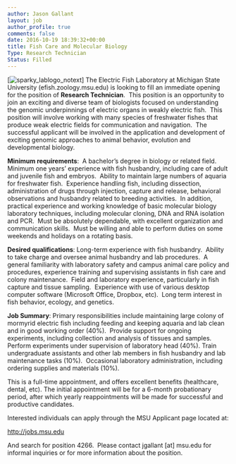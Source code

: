 ```yaml
---
author: Jason Gallant
layout: job
author_profile: true
comments: false
date: 2016-10-19 18:39:32+00:00
title: Fish Care and Molecular Biology
Type: Research Technician
Status: Filled
---
```


[![sparky_lablogo_notext](/images/sparky_lablogo_notext.png)] The Electric Fish Laboratory at Michigan State University (efish.zoology.msu.edu) is looking to fill an immediate opening for the position of **Research Technician**.  This position is an opportunity to join an exciting and diverse team of biologists focused on understanding the genomic underpinnings of electric organs in weakly electric fish.  This position will involve working with many species of freshwater fishes that produce weak electric fields for communication and navigation.  The successful applicant will be involved in the application and development of exciting genomic approaches to animal behavior, evolution and developmental biology.

**Minimum requirements**:  A bachelor’s degree in biology or related field.  Minimum one years’ experience with fish husbandry, including care of adult and juvenile fish and embryos.  Ability to maintain large numbers of aquaria for freshwater fish.  Experience handling fish, including dissection, administration of drugs through injection, capture and release, behavioral observations and husbandry related to breeding activities.  In addition, practical experience and working knowledge of basic molecular biology laboratory techniques, including molecular cloning, DNA and RNA isolation and PCR.  Must be absolutely dependable, with excellent organization and communication skills.  Must be willing and able to perform duties on some weekends and holidays on a rotating basis.

**Desired qualifications**: Long-term experience with fish husbandry.  Ability to take charge and oversee animal husbandry and lab procedures.  A general familiarity with laboratory safety and campus animal care policy and procedures, experience training and supervising assistants in fish care and colony maintenance.  Field and laboratory experience, particularly in fish capture and tissue sampling.  Experience with use of various desktop computer software (Microsoft Office, Dropbox, etc).  Long term interest in fish behavior, ecology, and genetics.

**Job Summary**: Primary responsibilities include maintaining large colony of mormyrid electric fish including feeding and keeping aquaria and lab clean and in good working order (40%).  Provide support for ongoing experiments, including collection and analysis of tissues and samples. Perform experiments under supervision of laboratory head (40%). Train undergraduate assistants and other lab members in fish husbandry and lab maintenance tasks (10%).  Occasional laboratory administration, including ordering supplies and materials (10%).

This is a full-time appointment, and offers excellent benefits (healthcare, dental, etc). The initial appointment will be for a 6-month probationary period, after which yearly reappointments will be made for successful and productive candidates.

Interested individuals can apply through the MSU Applicant page located at:

http://jobs.msu.edu

And search for position 4266.  Please contact jgallant [at] msu.edu for informal inquiries or for more information about the position.
